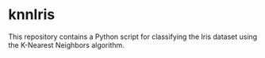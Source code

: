# knnIris
This repository contains a Python script for classifying the Iris dataset using the K-Nearest Neighbors algorithm.
